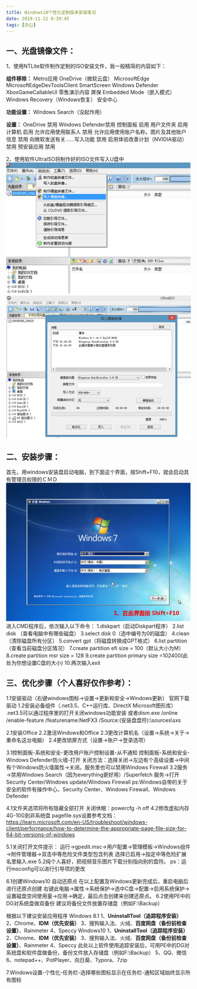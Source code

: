 ```yaml
---
title: Windows10个性化定制版本安装笔记
date: 2019-11-22 0:39:45
tags: [办公]
---
```


## 一、光盘镜像文件：
1、使用NTLite软件制作定制的ISO安装文件，我一般精简的内容如下：

**组件移除：**
Metro应用
OneDrive（微软云盘）
MicrosoftEdge
MicrosoftEdgeDevToolsClient
SmartScreen
Windows Defender
XboxGameCallableUI
零售演示内容
屏保
Embedded Mode（嵌入模式）
Windows Recovery（Windows恢复）
安全中心
<!--more-->
**功能设置：**
Windows Search（没起作用）

**设置：**
OneDrive  禁用
Windows Defender禁用
控制面板  启用
用户文件夹 启用
计算机   启用
允许应用使用联系人 禁用
允许应用使用账户名称，图片及其他账户信息  禁用
向微软发送有关……写入功能 禁用
启用体验改善计划（NVIDIA驱动） 禁用
预安装应用 禁用

2、使用软件UltraISO将制作好的ISO文件写入U盘中
![图片](/assets/img/article_2/QQ截图20191119102732.png)
![图片](/assets/img/article_2/QQ截图20191119102802.png)

## 二、安装步骤：
首先，用windows安装盘启动电脑，到下面这个界面，按Shift+F10，就会启动具有管理员权限的ＣＭＤ
![图片](/assets/img/article_2/QQ截图20191119102818.png)
进入CMD程序后，依次输入以下命令：
1.diskpart（启动Diskpart程序）
2.list disk （查看电脑中有哪些磁盘）
3.select disk 0（选中编号为0的磁盘）
4.clean（清除磁盘所有分区）
5.convert gpt（将磁盘转换成GPT格式）
6.list partition（查看当前磁盘分区情况）
7.create partition efi size = 100（默认大小为M）
8.create partition msr size = 128
9.create partition primary size =102400(此处为你想设置C盘的大小)
10.两次输入exit

## 三、优化步骤（个人喜好仅作参考）：
1.1安装驱动（右键windows图标→设置→更新和安全→Windows更新）
  官网下载驱动
1.2安装必备组件（.net3.5、C++运行库、DirectX Microsoft图形库）
  .net3.5可以通过程序里的打开关闭windows功能安装
或者dism.exe /online /enable-feature /featurename:NetFX3 /Source:(安装盘盘符):\sources\sxs

2.1安装Office
2.2激活Windows和Office
2.3更改计算机名（设置→系统→关于→重命名这台电脑）
2.4更改锁屏方式（设置→账户→登录选项）

3.1控制面板-系统和安全-更改用户账户控制设置-从不通知
  控制面板-系统和安全-Windows Defender防火墙-打开
  关闭方法：选择关闭→左边有个高级设置→中间有个Windows防火墙属性→关闭。服务里也可以禁用Windows Firewall
3.2服务→禁用Windows Search（因为everything更好用）/Superfetch
  服务→打开Security Center/Windows update/Windows Firewall
ps:Windows自带的关于安全的软件有操作中心、Security Center、Windows Firewall、Windows Defender

4.1文件夹选项将所有隐藏全部打开
  关闭休眠：powercfg -h off
4.2修改虚拟内存4G-10G到非系统盘
pagefile.sys设置参考文档：https://learn.microsoft.com/en-US/troubleshoot/windows-client/performance/how-to-determine-the-appropriate-page-file-size-for-64-bit-versions-of-windows

5.1关闭打开文件提示：
  运行→gpedit.msc→用户配置→管理模板→Windows组件→附件管理器→双击中等危险文件类型包含列表
  选择已启用→指定中等危险扩展名里输入.exe
5.2纯个人喜好，把视频音乐图片下载分别指向别的盘符。
ps：运行msconfig可以进行引导项的更改

6.1创建Windows10 自动还原点
在以上配置及Windows更新完成后，重启电脑后进行还原点创建
右键此电脑→属性→系统保护→选中C盘→配置→启用系统保护→设置磁盘空间使用量→应用→确定，最后点击创建来创建还原点。
6.2使用PE中的DG对系统盘做双备份
建议将备份文件放置存储盘（例如F:\Backup）

根据以下建议安装应用程序
Windows 8.1
1、**UninstallTool（追踪程序安装）**
2、Chrome、**IDM（优先安装）**
3、搜狗输入法、火绒、**百度网盘（备份前检查设置）**、Rainmeter
4、Speccy
Windows10
1、**UninstallTool（追踪程序安装）**
2、Chrome、**IDM（优先安装）**
3、搜狗输入法、火绒、**百度网盘（备份前检查设置）**、Rainmeter
4、Speccy
此处以上软件使用追踪安装后，可用PE中的DG对系统盘和软件盘做备份，备份文件放入存储盘（例如F:\Backup）
5、QQ、微信
6、notepad++、PotPlayer、向日葵、Typora、7zip

7.Windows设置-个性化-任务栏-选择哪些图标显示在任务栏-通知区域始终显示所有图标